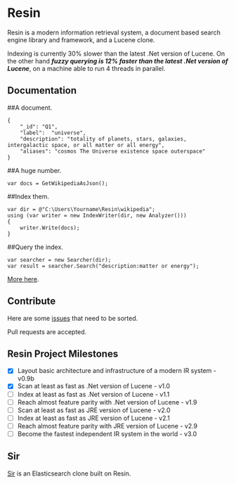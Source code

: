 # Resin

Resin is a modern information retrieval system, a document based search engine library and framework, and a Lucene clone. 

Indexing is currently 30% slower than the latest .Net version of Lucene. On the other hand ___fuzzy querying is 12% faster than the latest .Net version of Lucene___, on a machine able to run 4 threads in parallel.

## Documentation

##A document.

	{
		"_id": "Q1",
		"label":  "universe",
		"description": "totality of planets, stars, galaxies, intergalactic space, or all matter or all energy",
		"aliases": "cosmos The Universe existence space outerspace"
	}

##A huge number.
	
	var docs = GetWikipediaAsJson();

##Index them.

	var dir = @"C:\Users\Yourname\Resin\wikipedia";
	using (var writer = new IndexWriter(dir, new Analyzer()))
	{
		writer.Write(docs);
	}

##Query the index.
<a name="inproc" id="inproc"></a>

	var searcher = new Searcher(dir);
	var result = searcher.Search("description:matter or energy");

[More here](https://github.com/kreeben/resin/wiki). 

## Contribute

Here are some [issues](https://github.com/kreeben/resin/issues) that need to be sorted.

Pull requests are accepted.

## Resin Project Milestones

- [x] Layout basic architecture and infrastructure of a modern IR system - v0.9b
- [x] Scan at least as fast as .Net version of Lucene - v1.0
- [ ] Index at least as fast as .Net version of Lucene - v1.1
- [ ] Reach almost feature parity with .Net version of Lucene - v1.9
- [ ] Scan at least as fast as JRE version of Lucene - v2.0
- [ ] Index at least as fast as JRE version of Lucene - v2.1
- [ ] Reach almost feature parity with JRE version of Lucene - v2.9
- [ ] Become the fastest independent IR system in the world - v3.0

## Sir

[Sir](https://github.com/kreeben/sir) is an Elasticsearch clone built on Resin.

